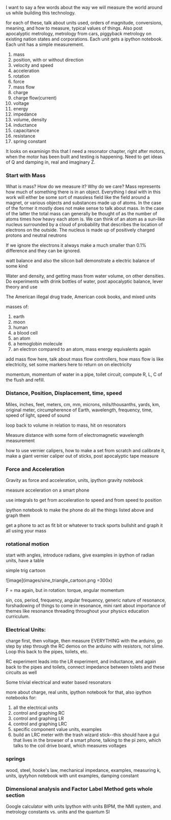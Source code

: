 
I want to say a few words about the way we will measure the world around us while building this technology.

for each of these, talk about units used, orders of magnitude, conversions, meaning, and how to measure, typical values of things.  Also post apocalyptic metrology, metrology from cars, piggyback metrology on existing nation states and corporations. Each unit gets a ipython notebook.  Each unit has a simple measurement.

1. mass
2. position, with or without direction
3. velocity and speed
4. acceleration
5. rotation
6. force
7. mass flow
8. charge
9. charge flow(current)
10. voltage
11. energy
12. impedance
13. volume, density
14. inductance
15. capacitance
16. resistance
17. spring constant


It looks on examinign this that I need a resonator chapter, right after motors, when the motor has been built and testing is happening.  Need to get ideas of Q and damping in, real and imaginary Z.  

### Start with Mass

What is mass?  How do we measure it? Why do we care?  Mass represents how much of something there is in an object.  Everything I deal with in this work will either be some sort of massless field like the field around a magnet, or various objects and substances made up of atoms.  In the case of the former it mostly does not make sense to talk about mass.  In the case of the latter the total mass can generally be thought of as the number of atoms times how heavy each atom is.  We can think of an atom as a sun-like nucleus surrounded by a cloud of probability that describes the location of electrons on the outside.  The nucleus is made up of positively charged protons and neutral neutrons

If we ignore the electrons it always make a much smaller than 0.1% difference and they can be ignored.  

watt balance and also the silicon ball demonstrate a electric balance of some kind

Water and density, and getting mass from water volume, on other densities. Do experiments with drink bottles of water, post apocalyptic balance, lever theory and use

The American illegal drug trade, American cook books, and mixed units

masses of:
1. earth
2. moon
3. human
4. a blood cell
5. an atom
6. a hemoglobin molecule
7. an electron compared to an atom, mass energy equivalents again


add mass flow here, talk about mass flow controllers, how mass flow is like electricity, set some markers here to return on on electricity

momentum, momentum of water in a pipe, toilet circuit, compute R, L, C of the flush and refill. 


### Distance, Position, Displacement, time, speed

Miles, inches, feet, meters, cm, mm, microns, mils/thousanths, yards, km, original meter, circumpherence of Earth, wavelength, frequency, time, speed of light, speed of sound

loop back to volume in relation to mass, hit on resonators

Measure distance with some form of electromagnetic wavelength measurement

how to use vernier calipers, how to make a set from scratch and calibrate it, make a giant vernier caliper out of sticks, post apocalyptic tape measure


### Force and Acceleration

Gravity as force and acceleration, units, ipython gravity notebook

measure acceleration on a smart phone

use integrals to get from acceleration to speed and from speed to position

ipython notebook to make the phone do all the things listed above and graph them

get a phone to act as fit bit or whatever to track sports bullshit and graph it all using your mass


### rotational motion

start with angles, introduce radians, give examples in ipython of radian units, have a table

simple trig cartoon 

![image](images/sine_triangle_cartoon.png =300x) 


F = ma again, but in rotation: torque, angular momentum


sin, cos, period, frequency, angular frequency, generic nature of resonance, forshadowing of things to come in resonance, mini rant about importance of themes like resonance threading throughout your physics education curriculum.  

### Electrical Units:

charge first, then voltage, then measure EVERYTHING with the arduino, go step by step through the RC demos on the arduino with resistors, not slime.  Loop this back to the pipes, toilets, etc.  

RC experiment leads into the LR experiment, and inductance, and again back to the pipes and toilets, connect impedance between toilets and these circuits as well

Some trivial electrical and water based resonators

more about charge, real units, ipython notebook for that, also ipython notebooks for:
1. all the electrical units
2. control and graphing RC
3. control and graphing LR
4. control and graphing LRC
5. specific component value units, examples
6. build an LRC meter with the trash wizard stick--this should have a gui that lives in the browser of a smart phone, talking to the pi zero, which talks to the coil drive board, which measures voltages

### springs

wood, steel, hooke's law, mechanical impedance, examples, measuring k, units, ipytyhon notebook with unit examples, damping constant

### Dimensional analysis and Factor Label Method gets whole section



Google calculator with units
Ipython with units
BIPM, the NMI system, and metrology
constants vs. units and the quantum SI
